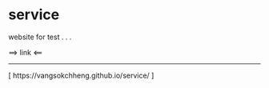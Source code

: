 # service
website for test . . .

==> link <== <br/>
<hr/>
[ https://vangsokchheng.github.io/service/ ]
